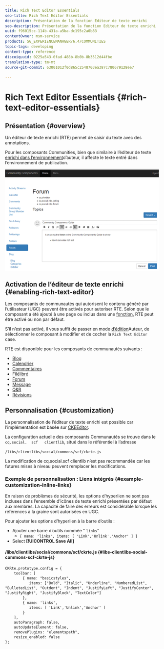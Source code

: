 ```yaml
---
title: Rich Text Editor Essentials
seo-title: Rich Text Editor Essentials
description: Présentation de la fonction Editeur de texte enrichi
seo-description: Présentation de la fonction Editeur de texte enrichi
uuid: f96015cc-114b-431a-a5ba-dc195c2a0b83
contentOwner: msm-service
products: SG_EXPERIENCEMANAGER/6.4/COMMUNITIES
topic-tags: developing
content-type: reference
discoiquuid: 0225a543-0fad-488b-8b0b-8b3512d44fbe
translation-type: tm+mt
source-git-commit: 63001012f0d865c2548703ea387c780679128ee7

---
```



# Rich Text Editor Essentials {#rich-text-editor-essentials}

## Présentation {#overview}

Un éditeur de texte enrichi (RTE) permet de saisir du texte avec des annotations.

Pour les composants Communities, bien que similaire à l’éditeur de texte [enrichi dans l’environnement](../../help/sites-authoring/rich-text-editor.md)d’auteur, il affecte le texte entré dans l’environnement de publication.

![chlimage_1-410](assets/chlimage_1-410.png)

## Activation de l’éditeur de texte enrichi {#enabling-rich-text-editor}

Les composants de communautés qui autorisent le contenu généré par l’utilisateur (UGC) peuvent être activés pour autoriser RTE. Selon que le composant a été ajouté à une page ou inclus dans une [fonction](functions.md), RTE peut être activé ou non par défaut.

S’il n’est pas activé, il vous suffit de passer en mode [d’édition](sites-console.md#authoring-site-content)Auteur, de sélectionner le composant à modifier et de cocher la `Rich Text Editor` case.

RTE est disponible pour les composants de communautés suivants :

* [Blog](blog-feature.md)
* [Calendrier](calendar.md)
* [Commentaires](comments.md)
* [Filélibré](file-library.md)
* [Forum](forum.md)
* [Message](configure-messaging.md)
* [Q&amp;R](working-with-qna.md)
* [Révisions](reviews.md)

## Personnalisation {#customization}

La personnalisation de l’éditeur de texte enrichi est possible car l’implémentation est basée sur [CKEEditor](https://www.ckeditor.com/).

La configuration actuelle des composants Communautés se trouve dans le `cq.social.  scf   clientlib`, situé dans le référentiel à l’adresse

`/libs/clientlibs/social/commons/scf/ckrte.js`

La modification de cq.social.scf clientlib n’est pas recommandée car les futures mises à niveau peuvent remplacer les modifications.

### Exemple de personnalisation : Liens intégrés {#example-customization-inline-links}

En raison de problèmes de sécurité, les options d’hyperlien ne sont pas incluses dans l’ensemble d’icônes de texte enrichi présentées par défaut aux membres. La capacité de faire des erreurs est considérable lorsque les références à la graine sont autorisées en UGC.

Pour ajouter les options d’hyperlien à la barre d’outils :

* Ajouter une barre d’outils nommée &quot; `links`&quot;
   * `{ name: 'links', items: [ 'Link','Unlink','Anchor' ] }`
* Select **[!UICONTROL Save All]**

#### /libs/clientlibs/social/commons/scf/ckrte.js {#libs-clientlibs-social-commons-scf-ckrte-js}

```
CKRte.prototype.config = {
    toolbar: [
        { name: "basicstyles",
           items: ["Bold", "Italic", "Underline", "NumberedList", "BulletedList", "Outdent", "Indent", "JustifyLeft", "JustifyCenter", "JustifyRight", "JustifyBlock", "TextColor"]
        },
        { name: 'links', 
           items: [ 'Link','Unlink','Anchor' ] 
        }
    ],
    autoParagraph: false,
    autoUpdateElement: false,
    removePlugins: "elementspath",
    resize_enabled: false
};
```

